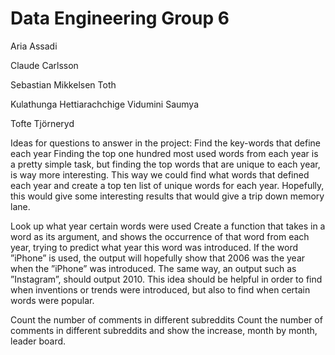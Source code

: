 # Data Engineering Group 6

Aria Assadi

Claude Carlsson

Sebastian Mikkelsen Toth

Kulathunga Hettiarachchige Vidumini Saumya

Tofte Tjörneryd


Ideas for questions to answer in the project:
Find the key-words that define each year
Finding the top one hundred most used words from each year is a pretty simple
task, but finding the top words that are unique to each year, is way more
interesting. This way we could find what words that defined each year and create
a top ten list of unique words for each year. Hopefully, this would give some
interesting results that would give a trip down memory lane.

Look up what year certain words were used
Create a function that takes in a word as its argument, and shows the occurrence
of that word from each year, trying to predict what year this word was
introduced. If the word ”iPhone” is used, the output will hopefully show that
2006 was the year when the ”iPhone” was introduced. The same way, an output
such as ”Instagram”, should output 2010. This idea should be helpful in order to
find when inventions or trends were introduced, but also to find when certain
words were popular.

Count the number of comments in different subreddits
Count the number of comments in different subreddits and show the increase,
month by month, leader board.
